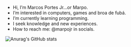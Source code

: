 - Hi, I’m Marcos Portes Jr...or Marpo.
- I’m interested in computers, games and broa de fubá.
- I’m currently learning programming.
- I seek knowledge and new experiences.
- How to reach me: @marpojr in socials.

<!---
marpojr/marpojr is a ✨ special ✨ repository because its `README.md` (this file) appears on your GitHub profile.
You can click the Preview link to take a look at your changes.
--->

![Anurag's GitHub stats](https://github-readme-stats.vercel.app/api?marpojr=anuraghazra&show_icons=true&theme=merko)
